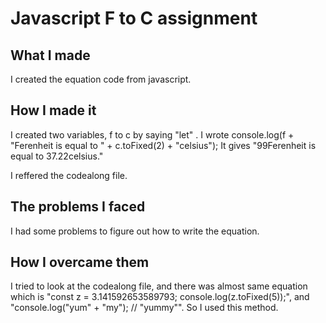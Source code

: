 # Javascript F to C assignment
## What I made
I created the equation code from javascript.
## How I made it
I created two variables, f to c by saying "let" .
 I wrote console.log(f + "Ferenheit is equal to " + c.toFixed(2) + "celsius");
 It gives "99Ferenheit is equal to 37.22celsius."
 
 I reffered the codealong file.

## The problems I faced
I had some problems to figure out how to write the equation. 

## How I overcame them
I tried to look at the codealong file, and there was almost same equation which is "const z = 3.141592653589793;
console.log(z.toFixed(5));", and "console.log("yum" + "my"); // "yummy"".
So I used this method.
